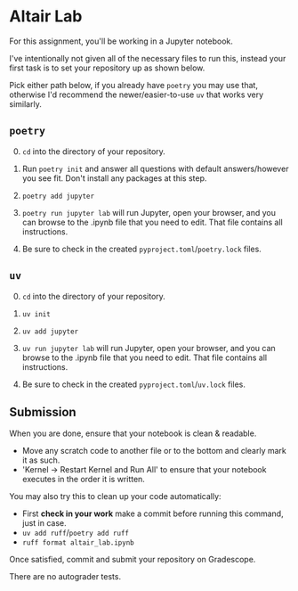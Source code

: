 # Altair Lab

For this assignment, you'll be working in a Jupyter notebook.

I've intentionally not given all of the necessary files to run this, instead your first task is to set your repository up as shown below.

Pick either path below, if you already have `poetry` you may use that, otherwise I'd recommend the newer/easier-to-use `uv` that works very similarly.

## `poetry`

0. `cd` into the directory of your repository.

1. Run `poetry init` and answer all questions with default answers/however you see fit.  Don't install any packages at this step.

2. `poetry add jupyter`

3. `poetry run jupyter lab` will run Jupyter, open your browser, and you can browse to the .ipynb file that you need to edit.  That file contains all instructions.

4. Be sure to check in the created `pyproject.toml`/`poetry.lock` files.

## `uv`

0. `cd` into the directory of your repository.

1. `uv init`

2. `uv add jupyter`

3. `uv run jupyter lab` will run Jupyter, open your browser, and you can browse to the .ipynb file that you need to edit.  That file contains all instructions.

4. Be sure to check in the created `pyproject.toml`/`uv.lock` files.

## Submission

When you are done, ensure that your notebook is clean & readable.

- Move any scratch code to another file or to the bottom and clearly mark it as such.
- 'Kernel -> Restart Kernel and Run All' to ensure that your notebook executes in the order it is written.


You may also try this to clean up your code automatically:

- First **check in your work** make a commit before running this command, just in case.
- `uv add ruff`/`poetry add ruff`
- `ruff format altair_lab.ipynb`

Once satisfied, commit and submit your repository on Gradescope.

There are no autograder tests.
